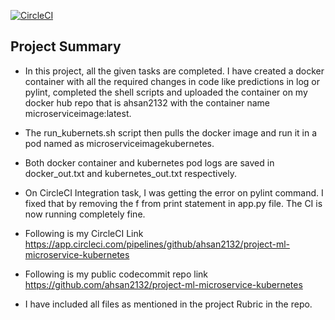 [![CircleCI](https://circleci.com/gh/ahsan2132/project-ml-microservice-kubernetes.svg?style=svg)](https://app.circleci.com/settings/project/github/ahsan2132)


## Project Summary

* In this project, all the given tasks are completed. I have created a docker container with all the required changes in code like predictions in log or pylint, completed the shell scripts and uploaded the container on my docker hub repo that is ahsan2132 with the container name microserviceimage:latest.

* The run_kubernets.sh script then pulls the docker image and run it in a pod named as microserviceimagekubernetes.

* Both docker container and kubernetes pod logs are saved in docker_out.txt and kubernetes_out.txt respectively.


* On CircleCI Integration task, I was getting the error on pylint command. I fixed that by removing the f from print statement in app.py file. The CI is now running completely fine.

* Following is my CircleCI Link
 https://app.circleci.com/pipelines/github/ahsan2132/project-ml-microservice-kubernetes

* Following is my public codecommit repo link
 https://github.com/ahsan2132/project-ml-microservice-kubernetes

* I have included all files as mentioned in the project Rubric in the repo.
